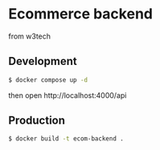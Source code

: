# Ecommerce backend

from w3tech

## Development
```bash
$ docker compose up -d
```
then open http://localhost:4000/api

## Production
```bash
$ docker build -t ecom-backend .
```